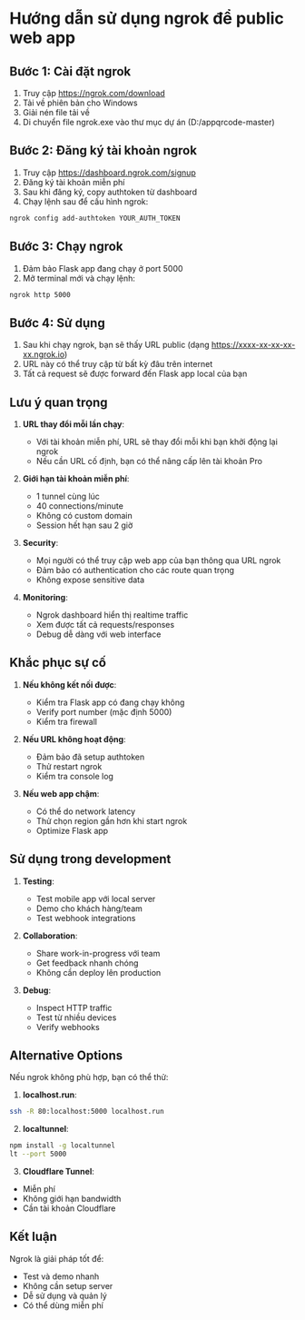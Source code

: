 # Hướng dẫn sử dụng ngrok để public web app

## Bước 1: Cài đặt ngrok

1. Truy cập https://ngrok.com/download
2. Tải về phiên bản cho Windows
3. Giải nén file tải về
4. Di chuyển file ngrok.exe vào thư mục dự án (D:/appqrcode-master)

## Bước 2: Đăng ký tài khoản ngrok

1. Truy cập https://dashboard.ngrok.com/signup
2. Đăng ký tài khoản miễn phí
3. Sau khi đăng ký, copy authtoken từ dashboard
4. Chạy lệnh sau để cấu hình ngrok:
```bash
ngrok config add-authtoken YOUR_AUTH_TOKEN
```

## Bước 3: Chạy ngrok

1. Đảm bảo Flask app đang chạy ở port 5000
2. Mở terminal mới và chạy lệnh:
```bash
ngrok http 5000
```

## Bước 4: Sử dụng

1. Sau khi chạy ngrok, bạn sẽ thấy URL public (dạng https://xxxx-xx-xx-xx-xx.ngrok.io)
2. URL này có thể truy cập từ bất kỳ đâu trên internet
3. Tất cả request sẽ được forward đến Flask app local của bạn

## Lưu ý quan trọng

1. **URL thay đổi mỗi lần chạy**: 
   - Với tài khoản miễn phí, URL sẽ thay đổi mỗi khi bạn khởi động lại ngrok
   - Nếu cần URL cố định, bạn có thể nâng cấp lên tài khoản Pro

2. **Giới hạn tài khoản miễn phí**:
   - 1 tunnel cùng lúc
   - 40 connections/minute
   - Không có custom domain
   - Session hết hạn sau 2 giờ

3. **Security**:
   - Mọi người có thể truy cập web app của bạn thông qua URL ngrok
   - Đảm bảo có authentication cho các route quan trọng
   - Không expose sensitive data

4. **Monitoring**:
   - Ngrok dashboard hiển thị realtime traffic
   - Xem được tất cả requests/responses
   - Debug dễ dàng với web interface

## Khắc phục sự cố

1. **Nếu không kết nối được**:
   - Kiểm tra Flask app có đang chạy không
   - Verify port number (mặc định 5000)
   - Kiểm tra firewall

2. **Nếu URL không hoạt động**:
   - Đảm bảo đã setup authtoken
   - Thử restart ngrok
   - Kiểm tra console log

3. **Nếu web app chậm**:
   - Có thể do network latency
   - Thử chọn region gần hơn khi start ngrok
   - Optimize Flask app

## Sử dụng trong development

1. **Testing**:
   - Test mobile app với local server
   - Demo cho khách hàng/team
   - Test webhook integrations

2. **Collaboration**:
   - Share work-in-progress với team
   - Get feedback nhanh chóng
   - Không cần deploy lên production

3. **Debug**:
   - Inspect HTTP traffic
   - Test từ nhiều devices
   - Verify webhooks

## Alternative Options

Nếu ngrok không phù hợp, bạn có thể thử:

1. **localhost.run**:
```bash
ssh -R 80:localhost:5000 localhost.run
```

2. **localtunnel**:
```bash
npm install -g localtunnel
lt --port 5000
```

3. **Cloudflare Tunnel**:
- Miễn phí
- Không giới hạn bandwidth
- Cần tài khoản Cloudflare

## Kết luận

Ngrok là giải pháp tốt để:
- Test và demo nhanh
- Không cần setup server
- Dễ sử dụng và quản lý
- Có thể dùng miễn phí
